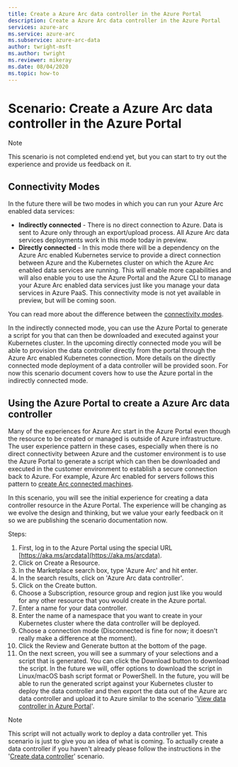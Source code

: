 ```yaml
---
title: Create a Azure Arc data controller in the Azure Portal
description: Create a Azure Arc data controller in the Azure Portal
services: azure-arc
ms.service: azure-arc
ms.subservice: azure-arc-data
author: twright-msft
ms.author: twright
ms.reviewer: mikeray
ms.date: 08/04/2020
ms.topic: how-to
---
```


# Scenario: Create a Azure Arc data controller in the Azure Portal

> [!NOTE]
>  This scenario is not completed end:end yet, but you can start to try out the experience and provide us feedback on it.

## Connectivity Modes

In the future there will be two modes in which you can run your Azure Arc enabled data services:

- **Indirectly connected** - There is no direct connection to Azure.  Data is sent to Azure only through an export/upload process.  All Azure Arc data services deployments work in this mode today in preview.
- **Directly connected** - In this mode there will be a dependency on the Azure Arc enabled Kubernetes service to provide a direct connection between Azure and the Kubernetes cluster on which the Azure Arc enabled data services are running.  This will enable more capabilities and will also enable you to use the Azure Portal and the Azure CLI to manage your Azure Arc enabled data services just like you manage your data services in Azure PaaS.  This connectivity mode is not yet available in preview, but will be coming soon.

You can read more about the difference between the [connectivity modes](/docs/connectivity.md).

In the indirectly connected mode, you can use the Azure Portal to generate a script for you that can then be downloaded and executed against your Kubernetes cluster.  In the upcoming directly connected mode you will be able to provision the data controller directly from the portal through the Azure Arc enabled Kubernetes connection.  More details on the directly connected mode deployment of a data controller will be provided soon.  For now this scenario document covers how to use the Azure portal in the indirectly connected mode.

## Using the Azure Portal to create a Azure Arc data controller

Many of the experiences for Azure Arc start in the Azure Portal even though the resource to be created or managed is outside of Azure infrastructure.  The user experience pattern in these cases, especially when there is no direct connectivity between Azure and the customer environment is to use the Azure Portal to generate a script which can then be downloaded and executed in the customer environment to establish a secure connection back to Azure.  For example, Azure Arc enabled for servers follows this pattern to [create Arc connected machines](/azure-arc/servers/onboard-portal).

In this scenario, you will see the initial experience for creating a data controller resource in the Azure Portal.  The experience will be changing as we evolve the design and thinking, but we value your early feedback on it so we are publishing the scenario documentation now.

Steps:

1) First, log in to the Azure Portal using the special URL [https://aka.ms/arcdata](https://aka.ms/arcdata).
2) Click on Create a Resource.
3) In the Marketplace search box, type 'Azure Arc' and hit enter.
4) In the search results, click on 'Azure Arc data controller'.
5) Click on the Create button.
6) Choose a Subscription, resource group and region just like you would for any other resource that you would create in the Azure portal.
7) Enter a name for your data controller.
8) Enter the name of a namespace that you want to create in your Kubernetes cluster where the data controller will be deployed.
9) Choose a connection mode (Disconnected is fine for now; it doesn't really make a difference at the moment).
10) Click the Review and Generate button at the bottom of the page.
11) On the next screen, you will see a summary of your selections and a script that is generated.  You can click the Download button to download the script.  In the future we will, offer options to download the script in Linux/macOS bash script format or PowerShell.  In the future, you will be able to run the generated script against your Kubernetes cluster to deploy the data controller and then export the data out of the Azure arc data controller and upload it to Azure similar to the scenario '[View data controller in Azure Portal](/scenarios/022-view-data-controller-in-azure-portal.md)'.

> [!NOTE]
>   This script will not actually work to deploy a data controller yet.  This scenario is just to give you an idea of what is coming.  To actually create a data controller if you haven't already please follow the instructions in the '[Create data controller](/scenarios/002-create-data-controller.md)' scenario.
